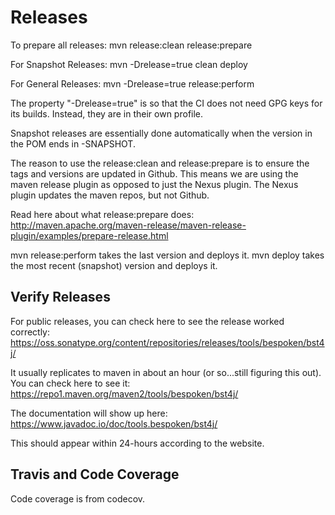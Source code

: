 # Releases
To prepare all releases:
mvn release:clean release:prepare

For Snapshot Releases:
mvn -Drelease=true clean deploy

For General Releases:
mvn -Drelease=true release:perform

The property "-Drelease=true" is so that the CI does not need GPG keys for its builds.
Instead, they are in their own profile.

Snapshot releases are essentially done automatically when the version in the POM ends in -SNAPSHOT.

The reason to use the release:clean and release:prepare is to ensure the tags and versions are updated in Github.
This means we are using the maven release plugin as opposed to just the Nexus plugin.
The Nexus plugin updates the maven repos, but not Github.

Read here about what release:prepare does:
http://maven.apache.org/maven-release/maven-release-plugin/examples/prepare-release.html

mvn release:perform takes the last version and deploys it.
mvn deploy takes the most recent (snapshot) version and deploys it.

## Verify Releases
For public releases, you can check here to see the release worked correctly:  
https://oss.sonatype.org/content/repositories/releases/tools/bespoken/bst4j/

It usually replicates to maven in about an hour (or so...still figuring this out). You can check here to see it:  
https://repo1.maven.org/maven2/tools/bespoken/bst4j/

The documentation will show up here:  
https://www.javadoc.io/doc/tools.bespoken/bst4j/

This should appear within 24-hours according to the website.

## Travis and Code Coverage
Code coverage is from codecov.